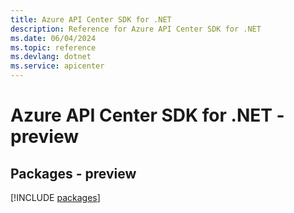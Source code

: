 ```yaml
---
title: Azure API Center SDK for .NET
description: Reference for Azure API Center SDK for .NET
ms.date: 06/04/2024
ms.topic: reference
ms.devlang: dotnet
ms.service: apicenter
---
```

# Azure API Center SDK for .NET - preview
## Packages - preview
[!INCLUDE [packages](api-center-index.md)]